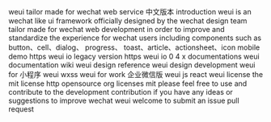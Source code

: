 weui tailor made for wechat web service 中文版本 introduction weui is an wechat like ui framework officially designed by the wechat design team tailor made for wechat web development in order to improve and standardize the experience for wechat users including components such as button、cell、dialog、 progress、 toast、article、actionsheet、icon mobile demo https weui io legacy version https weui io 0 4 x documentations weui documentation wiki weui design reference weui design development weui for 小程序 weui wxss weui for work 企业微信版 weui js react weui license the mit license http opensource org licenses mit please feel free to use and contribute to the development contribution if you have any ideas or suggestions to improve wechat weui welcome to submit an issue pull request